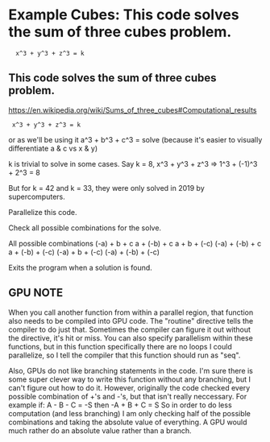 # Example Cubes: This code solves the sum of three cubes problem.
      x^3 + y^3 + z^3 = k

## This code solves the sum of three cubes problem.
 https://en.wikipedia.org/wiki/Sums_of_three_cubes#Computational_results
 
     x^3 + y^3 + z^3 = k
or as we'll be using it
     a^3 + b^3 + c^3 = solve 
     (because it's easier to visually differentiate a & c vs x & y)
 
k is trivial to solve in some cases.
Say k = 8,
    x^3 + y^3 + z^3 => 1^3 + (-1)^3 + 2^3 = 8
 
But for k = 42 and k = 33, they were only solved in 2019 by supercomputers.
 
Parallelize this code.

Check all possible combinations for the solve.
 
All possible combinations
(-a) + b    + c
a    + (-b) + c
a    + b    + (-c)
(-a) + (-b) + c
a    + (-b) + (-c)
(-a) + b    + (-c)
(-a) + (-b) + (-c)
 
Exits the program when a solution is found.


## GPU NOTE
When you call another function from within a parallel region,
that function also needs to be compiled into GPU code.
The "routine" directive tells the compiler to do just that.
Sometimes the compiler can figure it out without the directive,
it's hit or miss. You can also specify parallelism within
these functions, but in this function specifically there
are no loops I could parallelize, so I tell the compiler
that this function should run as "seq".

Also, GPUs do not like branching statements in the code.
I'm sure there is some super clever way to write this
function without any branching, but I can't figure
out how to do it.
However, originally the code checked every possible
combination of +'s and -'s, but that isn't really
neccessary. For example if:
 A - B - C = -S  then
-A + B + C = S
So in order to do less computation (and less branching)
I am only checking half of the possible combinations and
taking the absolute value of everything. A GPU would
much rather do an absolute value rather than a branch.

